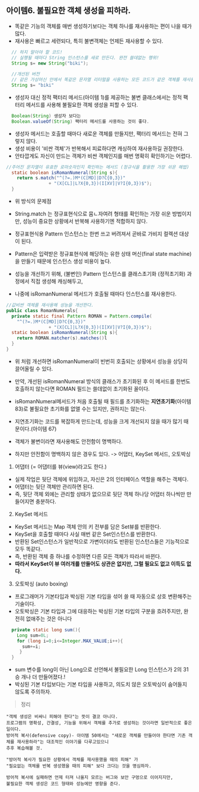 ## 아이템6. 불필요한 객체 생성을 피하라.
* 똑같은 기능의 객체를 매번 생성하기보다는 객체 하나를 재사용하는 편이 나을 때가 많다.
* 재사용은 빠르고 세련되다, 특히 불변객체는 언제든 재사용할 수 있다.

```java 
  // 하지 말아야 할 코드!
  // 실행될 때마다 String 인스턴스를 새로 만든다. 완전 쓸데없는 행위! 
  String s= new String("biki"); 
  
  //개선된 버전
  // 같은 가상머신 안에서 똑같은 문자열 리터럴을 사용하는 모든 코드가 같은 객체를 재사용함이 보장된다. 
  String s= "biki" 
```
* 생성자 대신 정적 팩터리 메서드(아이템 1)를 제공하는 불변 클래스에서는 정적 팩터리 메서드를 사용해 불필요한 객체 생성을 피할 수 있다.

```java
  Boolean(String) 생성자 보다는
  Boolean.valueOf(String) 팩터리 메서드를 사용하는 것이 좋다. 
``` 

* 생성자 메서드는 호출할 때마다 새로운 객체를 만들지만, 팩터리 메서드는 전혀 그렇지 않다.
* 생성 비용이 '비싼 객체'가 반복해서 피료하다면 캐싱하여 재사용하길 권장한다.
* 안타깝게도 자신이 만드는 객체가 비싼 객체인지를 매번 명확히 확인하기는 어렵다.

```java
//주어진 문자열이 유효한 로마숫자인지 확인하는 메서드 (정규식을 활용한 가장 쉬운 해법) 
  static boolean isRomanNumeral(String s){
    return s.match("^(?=.)M*(C[MD]|D?C{0,3})"
                + "(X[CL]|L?X{0,3})(I[XV]|V?I{0,3})$");
  }
```

* 위 방식의 문제점
* String.match 는 정규표현식으로 뭄ㄴ자여려 형태를 확인하는 가장 쉬운 방법이지만, 성능이 중요한 상황에서 반복해 사용하기엔 적합하지 않다.
* 정규표현식용 Pattern 인스턴스는 한번 쓰고 버려져서 곧바로 가비지 컬렉션 대상이 된다.
* Pattern은 입력받은 정규표현식에 해당하는 유한 상태 머신(final state machine)을 만들기 때문에 인스턴스 생성 비용이 높다.

* 성능을 개선하기 위해, (불변인) Pattern 인스턴스를 클래스초기화 (정적초기화) 과정에서 직접 생성해 캐싱해두고, 
* 나중에 isRomanNumeral 메서드가 호출될 때마다 인스턴스를 재사용한다.

```java
//값비싼 객체를 재사용해 성능을 개선한다.
public class RomanNumerals{
  private static final Pattern ROMAN = Pattern.compile(
    "^(?=.)M*(C[MD]|D?C{0,3})"
                + "(X[CL]|L?X{0,3})(I[XV]|V?I{0,3})$");
  static boolean isRomanNumeral(String s){
    return ROMAN.matcher(s).matches()l
  }
}
```

* 위 처럼 개선하면 isRomanNumeral이 빈번히 호출되는 상황에서 성능을 상당히 끌어올릴 수 있다.
* 만약, 개선된 isRomanNumeral 방식의 클래스가 초기화된 후 이 메서드를 한번도 호출하지 않는다면 ROMAN 필드는 쓸데없이 초기화된 꼴이다.
* isRomanNumeral메서드가 처음 호출될 때 필드를 초기화하는 **지연초기화**(아이템 83)로 불필요한 초기화를 없앨 수는 있지만, 권하지는 않는다.
* 지연초기화는 코드를 복잡하게 만드는데, 성능을 크게 개선되지 않을 때가 많기 때문이다.(아이템 67) 

* 객체가 불변이라면 재사용해도 안전함이 명백하다.
* 하지만 안전함이 명백하지 않은 경우도 있다.
-> 어댑터, KeySet 메서드, 오토박싱

1. 어댑터 (= 어댑터를 뷰(view)라고도 한다.)
- 실제 작업은 뒷단 객체에 위임하고, 자신은 2의 인터페이스 역할을 해주는 객체다.
- 어댑터는 뒷단 객체만 관리하면 된다.
- 즉, 뒷단 객체 외에는 관리할 상태가 없으므로 뒷단 객체 하나당 어댑터 하나씩만 만들어지면 충분하다.

2. KeySet 메서드
- KeySet 메서드는 Map 객체 안의 키 전부를 담은 Set뷰를 반환한다.
- KeySet을 호출할 때마다 사실 매번 같은 Set인스턴스를 반환한다. 
- 반환된 Set인스턴스가 일반적으로 가변이더라도 반환된 인스턴스들은 기능적으로 모두 똑같다.
- 즉, 반환된 객체 중 하나를 수정하면 다른 모든 객체가 따라서 바뀐다.
- **따라서 KeySet이 뷰 여러개를 만들어도 상관은 없지만, 그럴 필요도 없고 이득도 없다.** 

3. 오토박싱 (auto boxing)
- 프로그래머가 기본타입과 박싱된 기본 타입을 섞어 쓸 때 자동으로 상호 변환해주는 기술이다.
- 오토박싱은 기본 타입과 그에 대응하는 박싱된 기본 타입의 구분을 흐려주지만, 완전히 없애주는 것은 아니다

```java
  private static long sum(){
    Long sum=0L;
    for (long i=0;i<=Integer.MAX_VALUE;i++){
      sum+=i;
     }
  }
```
- sum 변수를 long이 아닌 Long으로 선언해서 불필요한 Long 인스턴스가 2의 31승 개나 더 만들어졌다.!
- 박싱된 기본 타입보다는 기본 타입을 사용하고, 의도치 않은 오토박싱이 숨어들지 않도록 주의하자.


> 정리

    "객체 생성은 비싸니 피해야 한다"는 뜻이 결코 아니다.
    프로그램의 명확성, 간결성, 기능을 위해서 객체를 추가로 생성하는 것이라면 일반적으로 좋은일이다. 
    방어적 복사(defensive copy)- 아이템 50에서는 "새로운 객체를 만들어야 한다면 기존 객체를 재사용하라"는 대조적인 이야기를 다루고있으니
    추후 복습해볼 것.
    
    "방어적 복사가 필요한 상황에서 객체를 재사용했을 때의 피해" 가 
    "필요없는 객체를 반복 생성했을 때의 피해" 보다 크다는 것을 명심하자.
    
    방어적 복사에 실패하면 언제 터져 나올지 모르는 버그와 보안 구멍으로 이어지지만,
    불필요한 객체 생성은 코드 형태와 성능에만 영향을 준다.
